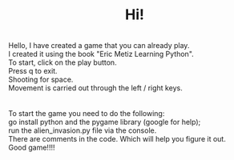 <h1 align="center">Hi!</h1>
<br/>
Hello, I have created a game that you can already play.<br/>
I created it using the book "Eric Metiz Learning Python".<br/>
To start, click on the play button.<br/>
Press q to exit.<br/>
Shooting for space.<br/>
Movement is carried out through the left / right keys.<br/>
<br/><br/>
To start the game you need to do the following:<br/>
go install python and the pygame library (google for help);<br/>
run the alien_invasion.py file via the console.<br/>
There are comments in the code. Which will help you figure it out.<br/>
Good game!!!!<br/>
